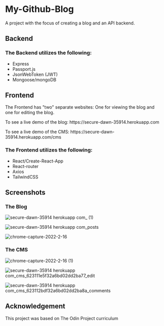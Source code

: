 # My-Github-Blog

A project with the focus of creating a blog and an API backend.


<h2>Backend </h2>
<h3>The Backend utilizes the following:</h3>
<ul>
<li>Express</li>
<li>Passport.js</li>
<li>JsonWebToken (JWT)</li>
<li>Mongoose/mongoDB</li>
</ul>

<h2>Frontend</h2>
<p>The Frontend has "two" separate websites: One for viewing the blog and one for editing the blog.</p>

<p>To see a live demo of the blog: https://secure-dawn-35914.herokuapp.com</p>
<p>To see a live demo of the CMS: https://secure-dawn-35914.herokuapp.com/cms</p>
<h3>The Frontend utilizes the following:</h3>
<ul>
<li>React/Create-React-App</li>
<li>React-router</li>
<li>Axios</li>
<li>TailwindCSS</li>
</ul>

<h2>Screenshots</h2>
<h3>The Blog</h3>

![secure-dawn-35914 herokuapp com_ (1)](https://user-images.githubusercontent.com/93222500/158661158-0dc28a2b-03a3-4bf0-b108-bead3db7fb7f.png)

![secure-dawn-35914 herokuapp com_posts](https://user-images.githubusercontent.com/93222500/158661524-f5ab7d19-2f2d-4d5c-8622-87be491a7870.png)


![chrome-capture-2022-2-16](https://user-images.githubusercontent.com/93222500/158660766-c4ae7168-8e33-4461-b125-d10afaccbf89.gif)

<h3>The CMS</h3>

![chrome-capture-2022-2-16 (1)](https://user-images.githubusercontent.com/93222500/158662933-13af935e-908b-4f8d-84ac-87b2335c2be2.gif)

![secure-dawn-35914 herokuapp com_cms_623111e5f32a6bd02dd2ba77_edit](https://user-images.githubusercontent.com/93222500/158663101-4b7328a0-270b-45ef-9ee7-2aa53be36e19.png)

![secure-dawn-35914 herokuapp com_cms_623112bdf32a6bd02dd2ba8a_comments](https://user-images.githubusercontent.com/93222500/158663357-1267f2ff-6bd4-45fb-bbe4-44f007afd2e3.png)

<h2>Acknowledgement</h2>
<p>This project was based on The Odin Project curriculum</p>

